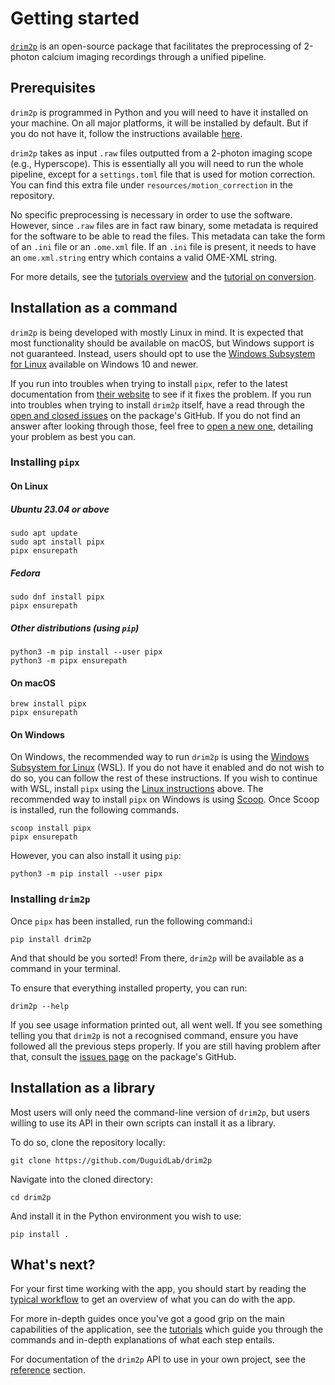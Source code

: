 # Getting started

[`drim2p`](https://github.com/DuguidLab/drim2p) is an open-source package that facilitates the preprocessing of 2-photon calcium imaging recordings through a unified pipeline.

## Prerequisites

`drim2p` is programmed in Python and you will need to have it installed on your machine. On all major platforms, it will be installed by default. But if you do not have it, follow the instructions available [here](https://www.python.org/downloads/).

`drim2p` takes as input `.raw` files outputted from a 2-photon imaging scope (e.g., Hyperscope). This is essentially all you will need to run the whole pipeline, except for a `settings.toml` file that is used for motion correction. You can find this extra file under `resources/motion_correction` in the repository.

No specific preprocessing is necessary in order to use the software. However, since `.raw` files are in fact raw binary, some metadata is required for the software to be able to read the files. This metadata can take the form of an `.ini` file or an `.ome.xml` file. If an `.ini` file is present, it needs to have an `ome.xml.string` entry which contains a valid OME-XML string.

For more details, see the [tutorials overview](tutorials/index.md) and the [tutorial on conversion](tutorials/conversion-to-hdf5.md).

## Installation as a command

`drim2p` is being developed with mostly Linux in mind. It is expected that most functionality should be available on macOS, but Windows support is not guaranteed. Instead, users should opt to use the [Windows Subsystem for Linux](https://en.wikipedia.org/wiki/Windows_Subsystem_for_Linux) available on Windows 10 and newer.

If you run into troubles when trying to install `pipx`, refer to the latest documentation from [their website](https://pipx.pypa.io/latest/installation/#installing-pipx) to see if it fixes the problem. If you run into troubles when trying to install `drim2p` itself, have a read through the [open and closed issues](https://github.com/DuguidLab/drim2p/issues?q=is%3Aissue) on the package's GitHub. If you do not find an answer after looking through those, feel free to [open a new one](https://github.com/DuguidLab/drim2p/issues/new), detailing your problem as best you can.

### Installing `pipx`

#### On Linux

##### Ubuntu 23.04 or above

```shell
sudo apt update
sudo apt install pipx
pipx ensurepath
```

##### Fedora

```shell
sudo dnf install pipx
pipx ensurepath
```

##### Other distributions (using `pip`)

```shell
python3 -m pip install --user pipx
python3 -m pipx ensurepath
```

#### On macOS

```shell
brew install pipx
pipx ensurepath
```

#### On Windows

On Windows, the recommended way to run `drim2p` is using the [Windows Subsystem for Linux](https://learn.microsoft.com/en-us/windows/wsl/install) (WSL). If you do not have it enabled and do not wish to do so, you can follow the rest of these instructions. If you wish to continue with WSL, install `pipx` using the [Linux instructions](#on-linux) above.
The recommended way to install `pipx` on Windows is using [Scoop](https://scoop.sh/). Once Scoop is installed, run the following commands.

```shell
scoop install pipx
pipx ensurepath
```

However, you can also install it using `pip`:

```shell
python3 -m pip install --user pipx
```

### Installing `drim2p`

Once `pipx` has been installed, run the following command:i

```shell
pip install drim2p
```

And that should be you sorted! From there, `drim2p` will be available as a command in your terminal.

To ensure that everything installed property, you can run:

```
drim2p --help
```

If you see usage information printed out, all went well. If you see something telling you that `drim2p` is not a recognised command, ensure you have followed all the previous steps properly. If you are still having problem after that, consult the [issues page](https://github.com/DuguidLab/drim2p/issues?q=is%3Aissue) on the package's GitHub.

## Installation as a library

Most users will only need the command-line version of `drim2p`, but users willing to use its API in their own scripts can install it as a library.

To do so, clone the repository locally:

```shell
git clone https://github.com/DuguidLab/drim2p
```

Navigate into the cloned directory:

```shell
cd drim2p
```

And install it in the Python environment you wish to use:

```shell
pip install .
```


## What's next?

For your first time working with the app, you should start by reading the [typical workflow](typical-workflow.md) to get an overview of what you can do with the app.

For more in-depth guides once you've got a good grip on the main capabilities of the application, see the [tutorials](tutorials/index.md) which guide you through the commands and in-depth explanations of what each step entails.

For documentation of the `drim2p` API to use in your own project, see the [reference](reference/API/drim2p/index.html) section.
